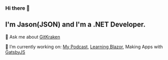 <!--
**cptcrunchy/cptcrunchy** is a ✨ _special_ ✨ repository because its `README.md` (this file) appears on your GitHub profile.

Here are some ideas to get you started:
 
- 🌱 I’m currently learning ...
- 👯 I’m looking to collaborate on ...
- 🤔 I’m looking for help with ...
- 💬 Ask me about ...
- 📫 How to reach me: ...
- 😄 Pronouns: ...
- ⚡ Fun fact: ...
-->
### Hi there 👋
## I'm Jason(JSON) and I'm a .NET Developer.

💬 Ask me about [GitKraken](https://www.gitkraken.com/invite/qazvVMM6)

🔭 I’m currently working on: [My Podcast](http://devmappodcast.com/), [Learning Blazor](https://blazor.net/), Making Apps with [GatsbyJS](https://www.gatsbyjs.org/)
